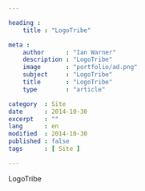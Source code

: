 ```yaml
---

heading :
    title : "LogoTribe"

meta :
    author      : "Ian Warner"
    description : "LogoTribe"
    image       : "portfolio/ad.png"
    subject     : "LogoTribe"
    title       : "LogoTribe"
    type        : "article"

category  : Site
date      : 2014-10-30
excerpt   : ""
lang      : en
modified  : 2014-10-30
published : false
tags      : [ Site ]

---
```


LogoTribe